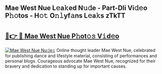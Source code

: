 ## Mae West Nue L𝚎a𝚔ed N𝚞𝚍e - Part-DIi Vi𝚍𝚎o P𝚑𝚘tos - H𝚘𝚝 O𝚗𝚕yf𝚊ns L𝚎a𝚔s zTkTT

# <h2><a href="http://kfcpkc.oniu.top/?m=Mae+West+Nue">🔗👉 🔴 Mae West Nue P𝚑ot𝚘𝚜 V𝚒d𝚎o</a></h2>

[![Mae West Nue Nu𝚍e𝚜](https://i.imgur.com/0qMVB7G.gif)](http://kfcpkc.oniu.top/?m=Mae+West+Nue)
Online thought leader Mae West Nue, celebrated for publishing dance and lifestyle material, consisting of performances and personal blogs. Courageous advocate Mae West Nue, recognized for their bravery and dedication to standing up for important causes.  
